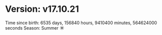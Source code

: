 # Version: v17.10.21
Time since birth: 6535 days, 156840 hours, 9410400 minutes, 564624000 seconds
Season: Summer ☀️

